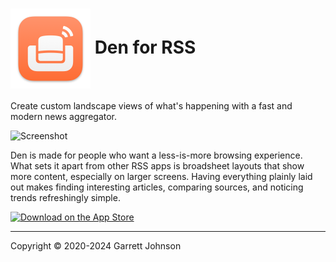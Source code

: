 <h1>
<img src="Den/AppAssets.xcassets/AppIcon.appiconset/icon_128x128@2x.png" alt="App Icon" width="128" height="128" align="center" />
Den for RSS
</h1>

Create custom landscape views of what's happening with a fast and modern news aggregator.

<img src="https://den.io/images/mac-screenshot.png" alt="Screenshot" width="830" height="auto" />

Den is made for people who want a less-is-more browsing experience. What sets it apart from other RSS apps is broadsheet layouts that show more content, especially on larger screens. Having everything plainly laid out makes finding interesting articles, comparing sources, and noticing trends refreshingly simple.

<a href="https://apps.apple.com/app/apple-store/id1528917651?pt=106763870&ct=GitHub&mt=8" class="app-store-link"><img src="https://den.io/images/download-on-the-app-store-black.svg" width="179" height="60" alt="Download on the App Store"></a>

---

Copyright &copy; 2020-2024 Garrett Johnson
